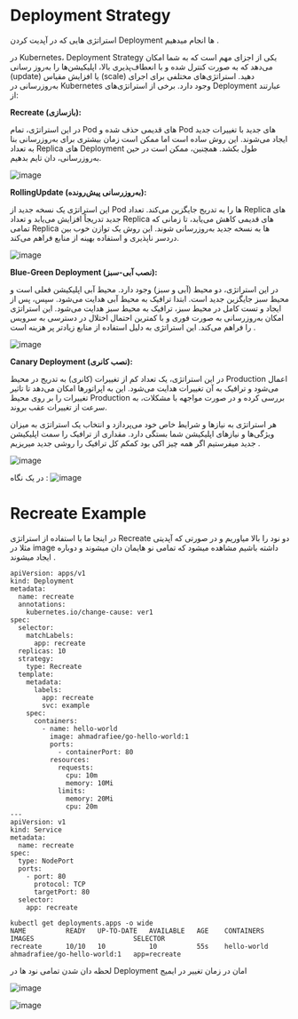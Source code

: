 # Deployment Strategy
استراتژی هایی که در آپدیت کردن Deployment ها انجام میدهیم .


در Kubernetes، Deployment Strategy یکی از اجزای مهم است که به شما امکان می‌دهد که به صورت کنترل شده و با انعطاف‌پذیری بالا، اپلیکیشن‌ها را به‌روز رسانی (update) یا افزایش مقیاس (scale) دهید. استراتژی‌های مختلفی برای اجرای به‌روزرسانی در Kubernetes وجود دارد. برخی از استراتژی‌های Deployment عبارتند از:

**Recreate (بازسازی):**


   در این استراتژی، تمام Pod های قدیمی حذف شده و Pod های جدید با تغییرات جدید ایجاد می‌شوند. این روش ساده است اما ممکن است زمان بیشتری برای به‌روزرسانی بنا به تعداد Replica های Deployment طول بکشد. همچنین، ممکن است در حین به‌روزرسانی،  دان تایم بدهیم.

![image](https://github.com/milad6745/Kubernetes/assets/113288076/01b8b57a-943e-48e7-b69f-8f2cbe0ba6aa)

   

**RollingUpdate (به‌روزرسانی پیش‌رونده):**


   این استراتژی یک نسخه جدید از Pod ها را به تدریج جایگزین می‌کند. تعداد Replica های جدید تدریجاً افزایش می‌یابد و تعداد Replica های قدیمی کاهش می‌یابد، تا زمانی که تمامی Replica ها به نسخه جدید به‌روزرسانی شوند. این روش یک توازن خوب بین دردسر ناپذیری و استفاده بهینه از منابع فراهم می‌کند.

![image](https://github.com/milad6745/Kubernetes/assets/113288076/5cdcb529-ecf3-4c90-b25c-fd62d48bd2fc)

   

**Blue-Green Deployment (نصب آبی-سبز):**


   در این استراتژی، دو محیط (آبی و سبز) وجود دارد. محیط آبی اپلیکیشن فعلی است و محیط سبز جایگزین جدید است. ابتدا ترافیک به محیط آبی هدایت می‌شود. سپس، پس از ایجاد و تست کامل در محیط سبز، ترافیک به محیط سبز هدایت می‌شود. این استراتژی امکان به‌روزرسانی به صورت فوری و با کمترین احتمال اختلال در دسترسی به سرویس را فراهم می‌کند. این استراتژی به دلیل استفاده از منابع زیادتر پر هزینه است .
   

![image](https://github.com/milad6745/Kubernetes/assets/113288076/6a3004cc-9cff-47da-b10b-19a2f073d8a5)



**Canary Deployment (نصب کانری):**


   در این استراتژی، یک تعداد کم از تغییرات (کانری) به تدریج در محیط Production اعمال می‌شود و ترافیک به آن تغییرات هدایت می‌شود. این به اپراتورها امکان می‌دهد تا تاثیر تغییرات را بر روی محیط Production بررسی کرده و در صورت مواجهه با مشکلات، به سرعت از تغییرات عقب بروند.

هر استراتژی به نیازها و شرایط خاص خود می‌پردازد و انتخاب یک استراتژی به میزان ویژگی‌ها و نیازهای اپلیکیشن شما بستگی دارد.
مقداری از ترافیک را سمت اپلیکیشن جدید میفرستیم اگر همه چیز اکی بود کمکم کل ترافیک را روشی جدید میریزیم .


![image](https://github.com/milad6745/Kubernetes/assets/113288076/f8a132e1-09a9-453e-a28f-1ff5860b311c)


در یک نگاه : 
![image](https://github.com/milad6745/Kubernetes/assets/113288076/18b367cf-20e6-44ae-b3ee-1fe1ffa08d42)



# Recreate Example
در اینجا ما با استفاده از استراتژی Recreate دو نود را بالا میاوریم و در صورتی که آپدیتی مثلا در image داشته باشیم مشاهده میشود که تمامی نو هایمان دان میشوند و دوباره ایجاد میشوند . 
```
apiVersion: apps/v1
kind: Deployment
metadata:
  name: recreate
  annotations:
    kubernetes.io/change-cause: ver1
spec:
  selector:
    matchLabels:
      app: recreate
  replicas: 10
  strategy:
    type: Recreate
  template:
    metadata:
      labels:
        app: recreate
        svc: example
    spec:
      containers:
        - name: hello-world
          image: ahmadrafiee/go-hello-world:1
          ports:
            - containerPort: 80
          resources:
            requests:
              cpu: 10m
              memory: 10Mi
            limits:
              memory: 20Mi
              cpu: 20m
---
apiVersion: v1
kind: Service
metadata:
  name: recreate
spec:
  type: NodePort
  ports:
    - port: 80
      protocol: TCP
      targetPort: 80
  selector:
    app: recreate
```
```
kubectl get deployments.apps -o wide
NAME          READY   UP-TO-DATE   AVAILABLE   AGE    CONTAINERS    IMAGES                         SELECTOR
recreate      10/10   10           10          55s    hello-world   ahmadrafiee/go-hello-world:1   app=recreate
```
لحظه دان شدن تمامی نود ها در Deployment امان در زمان تغییر در ایمیج

![image](https://github.com/milad6745/Kubernetes/assets/113288076/83f40311-e1d6-4c07-8b68-e2dbdc0ab235)

![image](https://github.com/milad6745/Kubernetes/assets/113288076/af06be90-c0dc-4da6-b253-36ed4908910f)


